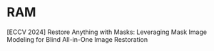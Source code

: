 # RAM
[ECCV 2024] Restore Anything with Masks:  Leveraging Mask Image Modeling for Blind All-in-One Image Restoration
